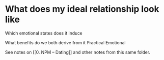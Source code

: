 # What does my ideal relationship look like
Which emotional states does it induce

What benefits do we both derive from it
Practical
Emotional

See notes on [[0. NPM – Dating]] and other notes from this same folder.

<!-- #Life -->

<!-- {BearID:CAEBFE5A-B980-4595-8806-1CB9C3B90CF8-15756-0000130481B338B8} -->
